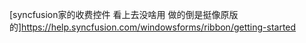 [syncfusion家的收费控件  看上去没啥用  做的倒是挺像原版的]https://help.syncfusion.com/windowsforms/ribbon/getting-started